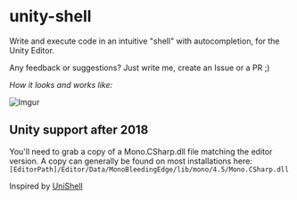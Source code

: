# unity-shell
Write and execute code in an intuitive "shell" with autocompletion, for the Unity Editor.
  
Any feedback or suggestions? Just write me, create an Issue or a PR ;)  

_How it looks and works like:_

![Imgur](https://i.imgur.com/fMmHDvH.gif)

## Unity support after 2018

You'll need to grab a copy of a Mono.CSharp.dll file matching the editor version. A copy can generally be found on most installations here: `[EditorPath]/Editor/Data/MonoBleedingEdge/lib/mono/4.5/Mono.CSharp.dll`

Inspired by [UniShell](https://github.com/rje/unishell)
